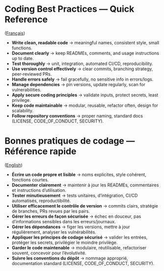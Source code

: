 # Coding Best Practices — Quick Reference

([Français](#bonnes-pratiques-de-codage--référence-rapide))

- **Write clean, readable code** → meaningful names, consistent style, small functions.
- **Document clearly** → keep READMEs, comments, and usage instructions up to date.
- **Test thoroughly** → unit, integration, automated CI/CD, reproducibility.
- **Use version control effectively** → clear commits, branching strategy, peer-reviewed PRs.
- **Handle errors safely** → fail gracefully, no sensitive info in errors/logs.
- **Manage dependencies** → pin versions, update regularly, scan for vulnerabilities.
- **Apply secure coding principles** → validate inputs, protect secrets, least privilege.
- **Keep code maintainable** → modular, reusable, refactor often, design for scalability.
- **Follow repository conventions** → proper naming, standard docs (LICENSE, CODE_OF_CONDUCT, SECURITY).

# Bonnes pratiques de codage — Référence rapide

([English](#coding-best-practices--quick-reference))

- **Écrire un code propre et lisible** → noms explicites, style cohérent, fonctions courtes.  
- **Documenter clairement** → maintenir à jour les READMEs, commentaires et instructions d’utilisation.  
- **Tester minutieusement** → tests unitaires, d’intégration, CI/CD automatisés, reproductibilité.  
- **Utiliser efficacement le contrôle de version** → commits clairs, stratégie de branches, PRs revues par les pairs.  
- **Gérer les erreurs de façon sécurisée** → échec en douceur, pas d’informations sensibles dans les erreurs/journaux.  
- **Gérer les dépendances** → figer les versions, mettre à jour régulièrement, analyser les vulnérabilités.  
- **Appliquer les principes de codage sécurisé** → valider les entrées, protéger les secrets, privilégier le moindre privilège.  
- **Garder le code maintenable** → modulaire, réutilisable, refactoriser souvent, concevoir pour l’évolutivité.  
- **Suivre les conventions du dépôt** → nommage approprié, documentation standard (LICENSE, CODE_OF_CONDUCT, SECURITY).

